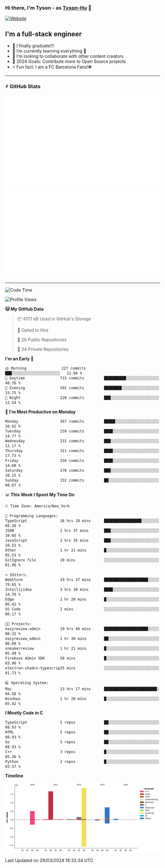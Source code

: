 ### Hi there, I'm Tyson - as [Tyson-Hu][website] 👋

[![Website](https://img.shields.io/website?label=Tianzhe.me&style=for-the-badge&url=https%3A%2F%2Ftianzhe.me)](https://tianzhe.me)


## I'm a full-stack engineer

- 🔭 I finally graduate!!!
- 🌱 I’m currently learning everything 🤣
- 👯 I’m looking to collaborate with other content creators
- 🥅 2024 Goals: Contribute more to Open Source projects
- ⚡ Fun fact: I am a FC Barcelona Fans!⚽️

---

### ⚡️ GitHub Stats
![](https://raw.githubusercontent.com/Tyson-Hu/github-stats-card/master/generated/overview.svg)
![](https://raw.githubusercontent.com/Tyson-Hu/github-stats-card/master/generated/languages.svg)

---

<!--START_SECTION:waka-->
![Code Time](http://img.shields.io/badge/Code%20Time-85%20hrs%2055%20mins-blue)

![Profile Views](http://img.shields.io/badge/Profile%20Views-0-blue)

**🐱 My GitHub Data** 

> 📦 617.1 kB Used in GitHub's Storage 
 > 
> 💼 Opted to Hire
 > 
> 📜 26 Public Repositories 
 > 
> 🔑 34 Private Repositories 
 > 
**I'm an Early 🐤** 

```text
🌞 Morning                227 commits         ███░░░░░░░░░░░░░░░░░░░░░░   12.94 % 
🌆 Daytime                715 commits         ██████████░░░░░░░░░░░░░░░   40.76 % 
🌃 Evening                592 commits         ████████░░░░░░░░░░░░░░░░░   33.75 % 
🌙 Night                  220 commits         ███░░░░░░░░░░░░░░░░░░░░░░   12.54 % 
```
📅 **I'm Most Productive on Monday** 

```text
Monday                   367 commits         █████░░░░░░░░░░░░░░░░░░░░   20.92 % 
Tuesday                  259 commits         ████░░░░░░░░░░░░░░░░░░░░░   14.77 % 
Wednesday                231 commits         ███░░░░░░░░░░░░░░░░░░░░░░   13.17 % 
Thursday                 311 commits         ████░░░░░░░░░░░░░░░░░░░░░   17.73 % 
Friday                   256 commits         ████░░░░░░░░░░░░░░░░░░░░░   14.60 % 
Saturday                 178 commits         ███░░░░░░░░░░░░░░░░░░░░░░   10.15 % 
Sunday                   152 commits         ██░░░░░░░░░░░░░░░░░░░░░░░   08.67 % 
```


📊 **This Week I Spent My Time On** 

```text
🕑︎ Time Zone: America/New_York

💬 Programming Languages: 
TypeScript               16 hrs 20 mins      █████████████████░░░░░░░░   66.38 % 
JSON                     2 hrs 37 mins       ███░░░░░░░░░░░░░░░░░░░░░░   10.65 % 
JavaScript               2 hrs 35 mins       ███░░░░░░░░░░░░░░░░░░░░░░   10.52 % 
Other                    1 hr 21 mins        █░░░░░░░░░░░░░░░░░░░░░░░░   05.53 % 
GitIgnore file           28 mins             ░░░░░░░░░░░░░░░░░░░░░░░░░   01.96 % 

🔥 Editors: 
WebStorm                 19 hrs 37 mins      ████████████████████░░░░░   79.65 % 
Intellijidea             3 hrs 38 mins       ████░░░░░░░░░░░░░░░░░░░░░   14.76 % 
Edge                     1 hr 20 mins        █░░░░░░░░░░░░░░░░░░░░░░░░   05.42 % 
VS Code                  2 mins              ░░░░░░░░░░░░░░░░░░░░░░░░░   00.17 % 

🐱‍💻 Projects: 
eazyreview-admin         19 hrs 46 mins      ████████████████████░░░░░   80.32 % 
eazyreview_admin         1 hr 30 mins        ██░░░░░░░░░░░░░░░░░░░░░░░   06.09 % 
sneakerreview            1 hr 21 mins        █░░░░░░░░░░░░░░░░░░░░░░░░   05.49 % 
Firebase Admin SDK       58 mins             █░░░░░░░░░░░░░░░░░░░░░░░░   03.96 % 
electron-shadcn-typescrip25 mins             ░░░░░░░░░░░░░░░░░░░░░░░░░   01.73 % 

💻 Operating System: 
Mac                      23 hrs 17 mins      ████████████████████████░   94.58 % 
Windows                  1 hr 20 mins        █░░░░░░░░░░░░░░░░░░░░░░░░   05.42 % 
```

**I Mostly Code in C** 

```text
TypeScript               5 repos             ██░░░░░░░░░░░░░░░░░░░░░░░   08.93 % 
HTML                     5 repos             ██░░░░░░░░░░░░░░░░░░░░░░░   08.93 % 
Go                       5 repos             ██░░░░░░░░░░░░░░░░░░░░░░░   08.93 % 
C++                      3 repos             █░░░░░░░░░░░░░░░░░░░░░░░░   05.36 % 
Python                   2 repos             █░░░░░░░░░░░░░░░░░░░░░░░░   03.57 % 
```



**Timeline**

![Lines of Code chart](https://raw.githubusercontent.com/Tyson-Hu/Tyson-Hu/main/assets/bar_graph.png)


 Last Updated on 29/03/2024 18:33:34 UTC
<!--END_SECTION:waka-->


[website]: https://github.com/Tyson-Hu
